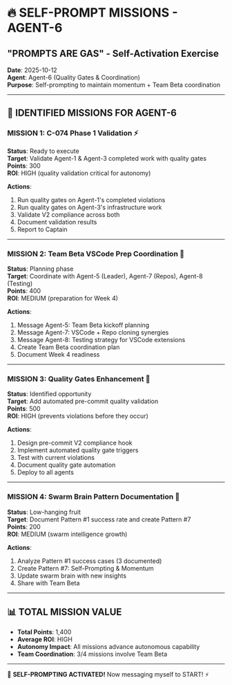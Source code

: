 # 🔥 SELF-PROMPT MISSIONS - AGENT-6
## "PROMPTS ARE GAS" - Self-Activation Exercise

**Date**: 2025-10-12  
**Agent**: Agent-6 (Quality Gates & Coordination)  
**Purpose**: Self-prompting to maintain momentum + Team Beta coordination

---

## 🎯 **IDENTIFIED MISSIONS FOR AGENT-6**

### **MISSION 1: C-074 Phase 1 Validation** ⚡
**Status**: Ready to execute  
**Target**: Validate Agent-1 & Agent-3 completed work with quality gates  
**Points**: 300  
**ROI**: HIGH (quality validation critical for autonomy)

**Actions**:
1. Run quality gates on Agent-1's completed violations
2. Run quality gates on Agent-3's infrastructure work
3. Validate V2 compliance across both
4. Document validation results
5. Report to Captain

---

### **MISSION 2: Team Beta VSCode Prep Coordination** 🎯
**Status**: Planning phase  
**Target**: Coordinate with Agent-5 (Leader), Agent-7 (Repos), Agent-8 (Testing)  
**Points**: 400  
**ROI**: MEDIUM (preparation for Week 4)

**Actions**:
1. Message Agent-5: Team Beta kickoff planning
2. Message Agent-7: VSCode + Repo cloning synergies
3. Message Agent-8: Testing strategy for VSCode extensions
4. Create Team Beta coordination plan
5. Document Week 4 readiness

---

### **MISSION 3: Quality Gates Enhancement** 💎
**Status**: Identified opportunity  
**Target**: Add automated pre-commit quality validation  
**Points**: 500  
**ROI**: HIGH (prevents violations before they occur)

**Actions**:
1. Design pre-commit V2 compliance hook
2. Implement automated quality gate triggers
3. Test with current violations
4. Document quality gate automation
5. Deploy to all agents

---

### **MISSION 4: Swarm Brain Pattern Documentation** 🧠
**Status**: Low-hanging fruit  
**Target**: Document Pattern #1 success rate and create Pattern #7  
**Points**: 200  
**ROI**: MEDIUM (swarm intelligence growth)

**Actions**:
1. Analyze Pattern #1 success cases (3 documented)
2. Create Pattern #7: Self-Prompting & Momentum
3. Update swarm brain with new insights
4. Share with Team Beta

---

## 📊 **TOTAL MISSION VALUE**
- **Total Points**: 1,400
- **Average ROI**: HIGH
- **Autonomy Impact**: All missions advance autonomous capability
- **Team Coordination**: 3/4 missions involve Team Beta

---

🐝 **SELF-PROMPTING ACTIVATED!** Now messaging myself to START! ⚡

